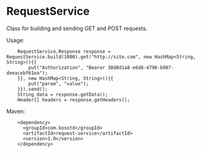# RequestService

Class for building and sending GET and POST requests.

Usage: 
```
    RequestService.Response response = RequestService.build(1000).get("http://site.com", new HashMap<String, String>(){{
        put("Authorization", "Bearer 30d8d1a8-e6d8-4798-b907-deeacebf61ea");
    }}, new HashMap<String, String>(){{
        put("param", "value");
    }}).send();
    String data = response.getData();
    Header[] headers = response.getHeaders();
```      
      
Maven:
```
    <dependency>
      <groupId>com.kosotd</groupId>
      <artifactId>request-service</artifactId>
      <version>1.0</version>
    </dependency>
```

